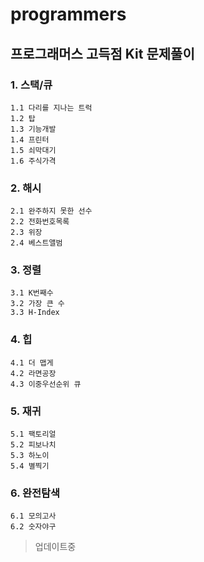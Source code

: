 # programmers
## 프로그래머스 고득점 Kit 문제풀이

### 1. 스택/큐
```
1.1 다리를 지나는 트럭
1.2 탑
1.3 기능개발
1.4 프린터
1.5 쇠막대기
1.6 주식가격
```
### 2. 해시
```
2.1 완주하지 못한 선수
2.2 전화번호목록
2.3 위장
2.4 베스트앨범
```
### 3. 정렬
```
3.1 K번째수
3.2 가장 큰 수
3.3 H-Index
```
### 4. 힙
```
4.1 더 맵게
4.2 라면공장
4.3 이중우선순위 큐
```
### 5. 재귀
```
5.1 팩토리얼
5.2 피보나치
5.3 하노이
5.4 별찍기
```
### 6. 완전탐색
```
6.1 모의고사
6.2 숫자야구
```
> 업데이트중
